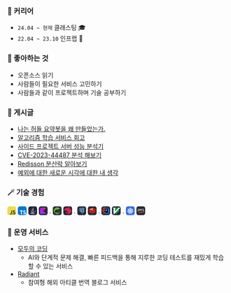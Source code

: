 ### 🏢 커리어

- `24.04 ~ 현재` 클래스팅 🎓
- `22.04 ~ 23.10` 인프랩 🌿

### 🍭 좋아하는 것

- 오픈소스 읽기
- 사람들이 필요한 서비스 고민하기
- 사람들과 같이 프로젝트하며 기술 공부하기

### 📔 게시글

- [나는 허들 요약봇을 왜 만들었는가.](https://mooowu.medium.com/%EB%82%98%EB%8A%94-%ED%97%88%EB%93%A4-%EC%9A%94%EC%95%BD%EB%B4%87%EC%9D%84-%EC%99%9C-%EB%A7%8C%EB%93%A4%EC%97%88%EB%8A%94%EA%B0%80-43bdf095c695)
- [알고리즘 학습 서비스 회고](https://www.linkedin.com/posts/yohanio_%EC%95%8C%EA%B3%A0%EB%A6%AC%EC%A6%98-%EA%B3%B5%EB%B6%80%EA%B0%80-%EB%84%88%EB%AC%B4-%EC%A7%80%EB%A3%A8%ED%95%B4-ai%EC%99%80-%ED%95%A8%EA%BB%98-2%EC%9D%BC-%EB%A7%8C%EC%97%90-mvp%EB%A5%BC-%EB%A7%8C%EB%93%A4%EA%B3%A0-%EC%97%B0%ED%9C%B4-activity-7325853754262458369-iUHN?utm_source=share&utm_medium=member_desktop&rcm=ACoAADT17qMBZYmhJenTdCD-r_GmuNE3ZDmufas)
- [사이드 프로젝트 서버 성능 분석기](https://bcake.tistory.com/121)
- [CVE-2023-44487 분석 해보기](https://bcake.tistory.com/138)
- [Redisson 분산락 알아보기](https://bcake.tistory.com/136)
- [예외에 대한 새로운 시각에 대한 내 생각](https://bcake.tistory.com/132)

### 🪄 기술 경험

<code><img width="20" height="20" alt="javascript" src="https://github.com/tandpfun/skill-icons/raw/main/icons/JavaScript.svg"></code>
<code><img width="20" height="20" alt="typescript" src="https://github.com/tandpfun/skill-icons/raw/main/icons/TypeScript.svg"></code>
<code><img width="20" height="20" alt="java" src="https://github.com/tandpfun/skill-icons/raw/main/icons/Java-Dark.svg"></code>
<code><img width="20" height="20" alt="kotlin" src="https://github.com/tandpfun/skill-icons/raw/main/icons/Kotlin-Dark.svg"></code>
·
<code><img width="20" height="20" alt="spring" src="https://github.com/tandpfun/skill-icons/raw/main/icons/Spring-Dark.svg"></code>
<code><img width="20" height="20" alt="nest" src="https://github.com/tandpfun/skill-icons/raw/main/icons/NestJS-Dark.svg"></code>
·
<code><img width="20" height="20" alt="postgres" src="https://github.com/tandpfun/skill-icons/raw/main/icons/PostgreSQL-Dark.svg"></code>
<code><img width="20" height="20" alt="redis" src="https://github.com/tandpfun/skill-icons/raw/main/icons/Redis-Dark.svg"></code>
·
<code><img width="20" height="20" alt="idea" src="https://github.com/tandpfun/skill-icons/raw/main/icons/Idea-Dark.svg"></code>
<code><img width="20" height="20" alt="vim" src="https://github.com/tandpfun/skill-icons/raw/main/icons/VIM-Dark.svg"></code>
·
<code><img width="20" height="20" alt="vim" src="https://github.com/tandpfun/skill-icons/raw/main/icons/Kubernetes.svg"></code>
<code><img width="20" height="20" alt="vim" src="https://github.com/tandpfun/skill-icons/raw/main/icons/AWS-Dark.svg"></code>

### 🦄 운영 서비스

- [모두의 코딩](https://quibe.otter.coffee/)
  - AI와 단계적 문제 해결, 빠른 피드백을 통해 지루한 코딩 테스트를 재밌게 학습할 수 있는 서비스
- [Radiant](https://www.radiant.ink)
  - 참여형 해외 아티클 번역 블로그 서비스
